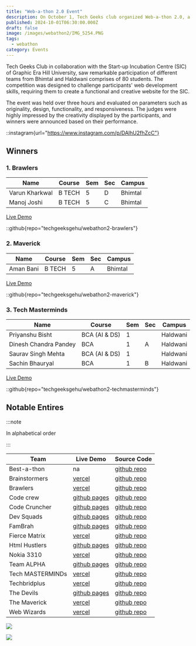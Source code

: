 ```yaml
---
title: "Web-a-thon 2.0 Event"
description: On October 1, Tech Geeks club organized Web-a-thon 2.0, a web design competition, which had participants from Bhimtal and Haldwani campuses.
published: 2024-10-01T06:30:00.000Z
draft: false
image: /images/webathon2/IMG_5254.PNG
tags:
  - webathon
category: Events
---
```


Tech Geeks Club in collaboration with the Start-up Incubation Centre (SIC) of
Graphic Era Hill University, saw remarkable participation of different teams
from Bhimtal and Haldwani comprises of 80 students. The competition was designed
to challenge participants' web development skills, requiring them to create a
functional and creative website for the SIC.

The event was held over three hours and evaluated on parameters such as
originality, design, functionality, and responsiveness. The judges were highly
impressed by the creativity displayed by the participants, and winners were
announced based on their performance.

::instagram{url="https://www.instagram.com/p/DAlhU2fhZcC"}

## Winners

### 1\. Brawlers

| Name           | Course | Sem | Sec | Campus  |
| -------------- | ------ | --- | --- | ------- |
| Varun Kharkwal | B TECH | 5   | D   | Bhimtal |
| Manoj Joshi    | B TECH | 5   | C   | Bhimtal |

[Live Demo](https://webathon2-brawlers.vercel.app/)

::github{repo="techgeeksgehu/webathon2-brawlers"}

### 2\. ⁠Maverick

| Name      | Course | Sem | Sec | Campus  |
| --------- | ------ | --- | --- | ------- |
| Aman Bani | B TECH | 5   | A   | Bhimtal |

[Live Demo](https://webathon2-maverick.vercel.app/)

::github{repo="techgeeksgehu/webathon2-maverick"}

### 3\. ⁠Tech Masterminds

| Name                  | Course        | Sem | Sec | Campus   |
| --------------------- | ------------- | --- | --- | -------- |
| Priyanshu Bisht       | BCA (AI & DS) | 1   |     | Haldwani |
| Dinesh Chandra Pandey | BCA           | 1   | A   | Haldwani |
| Saurav Singh Mehta    | BCA (AI & DS) | 1   |     | Haldwani |
| Sachin Bhauryal       | BCA           | 1   | B   | Haldwani |

[Live Demo](https://webathon2-techmasterminds.vercel.app/)

::github{repo="techgeeksgehu/webathon2-techmasterminds"}

## Notable Entires

:::note

In alphabetical order

:::

| Team             | Live Demo                                                                | Source Code                                                               |
| ---------------- | ------------------------------------------------------------------------ | ------------------------------------------------------------------------- |
| Best-a-thon      | na                                                                       | [github repo](https://github.com/techgeeksgehu/webathon2-bestathon)       |
| Brainstormers    | [vercel](https://webathon2-brainstormers.vercel.app/)                    | [github repo](https://github.com/techgeeksgehu/webathon2-brainstormers)   |
| Brawlers         | [vercel](https://webathon2-brawlers.vercel.app/)                         | [github repo](https://github.com/techgeeksgehu/webathon2-brawlers)        |
| Code crew        | [github pages](https://techgeeksgehu.github.io/webathon2-codecrew/)      | [github repo](https://github.com/techgeeksgehu/webathon2-codecrew)        |
| Code Cruncher    | [github pages](https://techgeeksgehu.github.io/webathon2-codecrunchers/) | [github repo](https://github.com/techgeeksgehu/webathon2-codecrunchers)   |
| Dev Squads       | [github pages](https://techgeeksgehu.github.io/webathon2-devsquads/)     | [github repo](https://github.com/techgeeksgehu/webathon2-devsquads)       |
| FamBrah          | [github pages](https://techgeeksgehu.github.io/webathon2-fambrah/)       | [github repo](https://github.com/techgeeksgehu/webathon2-fambrah)         |
| Fierce Matrix    | [vercel](https://webathon2-fiercematrix.vercel.app/)                     | [github repo](https://github.com/techgeeksgehu/webathon2-fiercematrix)    |
| Html Hustlers    | [github pages](https://king-carter.github.io/sic/)                       | [github repo](https://github.com/techgeeksgehu/webathon2-htmlhustlers)    |
| Nokia 3310       | [vercel](https://webathon2-nokia3310.vercel.app/)                        | [github repo](https://github.com/techgeeksgehu/webathon2-nokia3310)       |
| Team ALPHA       | [github pages](https://techgeeksgehu.github.io/webathon2-teamalpha/)     | [github repo](https://github.com/techgeeksgehu/webathon2-teamalpha)       |
| Tech MASTERMINDs | [vercel](https://sic-hld-webathon.vercel.app/)                           | [github repo](https://github.com/techgeeksgehu/webathon2-techmasterminds) |
| Techbridplus     | [vercel](https://webethon2-techbridplus.vercel.app/)                     | [github repo](https://github.com/techgeeksgehu/webethon2-techbridplus)    |
| The Devils       | [github pages](https://techgeeksgehu.github.io/webathon2-thedevils/)     | [github repo](https://github.com/techgeeksgehu/webathon2-thedevils)       |
| The Maverick     | [vercel](https://webathon2-maverick.vercel.app/)                         | [github repo](https://github.com/techgeeksgehu/webathon2-maverick)        |
| Web Wizards      | [vercel](https://webathon2-webwizards.vercel.app/)                       | [github repo](https://github.com/techgeeksgehu/webathon2-webwizards)      |

![](/images/webathon2/IMG_5255.PNG)

![](/images/webathon2/IMG_5258.PNG)
